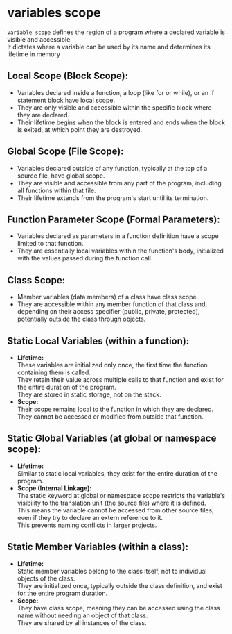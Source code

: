 variables scope
================
  
`Variable scope` defines the region of a program where a declared variable is visible and accessible.  
It dictates where a variable can be used by its name and determines its lifetime in memory  
  
Local Scope (Block Scope):
----------------------------
- Variables declared inside a function, a loop (like for or while), or an if statement block have local scope.
- They are only visible and accessible within the specific block where they are declared.
- Their lifetime begins when the block is entered and ends when the block is exited, at which point they are destroyed.
  
Global Scope (File Scope):
----------------------------
- Variables declared outside of any function, typically at the top of a source file, have global scope.
- They are visible and accessible from any part of the program, including all functions within that file.
- Their lifetime extends from the program's start until its termination.
  
Function Parameter Scope (Formal Parameters):
---------------------------------------------
- Variables declared as parameters in a function definition have a scope limited to that function.
- They are essentially local variables within the function's body, initialized with the values passed during the function call.
  
Class Scope:
-------------
- Member variables (data members) of a class have class scope.
- They are accessible within any member function of that class and, depending on their access specifier (public, private, protected), potentially outside the class through objects.
  
Static Local Variables (within a function):
-------------------------------------------
- **Lifetime:**  
    These variables are initialized only once, the first time the function containing them is called.  
    They retain their value across multiple calls to that function and exist for the entire duration of the program.  
    They are stored in static storage, not on the stack.  
- **Scope:**  
    Their scope remains local to the function in which they are declared. They cannot be accessed or modified from outside that function.  
  
Static Global Variables (at global or namespace scope):
-------------------------------------------------------
- **Lifetime:**  
    Similar to static local variables, they exist for the entire duration of the program.  
- **Scope (Internal Linkage):**  
    The static keyword at global or namespace scope restricts the variable's visibility to the translation unit (the source file) where it is defined.  
    This means the variable cannot be accessed from other source files, even if they try to declare an extern reference to it.  
    This prevents naming conflicts in larger projects.  
  
Static Member Variables (within a class):
-----------------------------------------
- **Lifetime:**  
    Static member variables belong to the class itself, not to individual objects of the class.  
    They are initialized once, typically outside the class definition, and exist for the entire program duration.  
- **Scope:**  
    They have class scope, meaning they can be accessed using the class name without needing an object of that class.  
    They are shared by all instances of the class.  